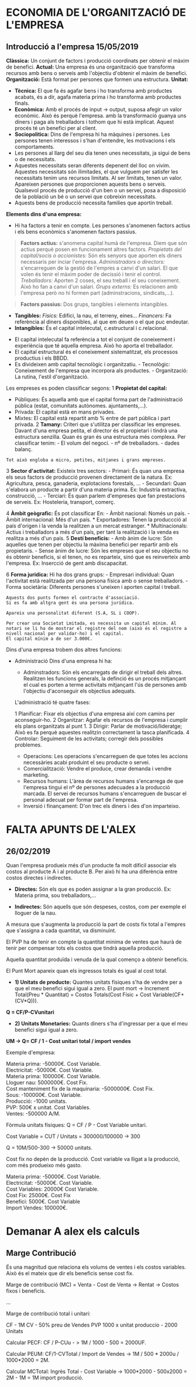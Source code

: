 # ECONOMIA DE L'ORGANITZACIÓ DE L'EMPRESA

## Introducció a l'empresa 15/05/2019

**Clàssica:** Un conjunt de factors i producció coordinats per obtenir el màxim de benefici.
**Actual:** Una empresa és una organització que transforma recursos amb bens o serveis amb l'objectiu d'obtenir el màxim de benefici.
**Organització:** Està format per persones que formen una estructura.
**Unitat:**
* **Tècnica:** El que fa és agafar bens i ho transforma amb productes acabats, és a dir, agafa materia prima i ho transforma amb productes finals.
* **Econòmica:** Amb el procés de input -> output, suposa afegir un valor econòmic. Això és perquè l'empresa. amb la transformació guanya uns diners i paga als treballadors i tothom que hi està implicat. Aquest procés té un benefici per al client.
* **Sociopolitica:** Dins de l'empresa hi ha màquines i persones. Les persones tenen interessos i s'han d'entendre, les motivacions i els comportaments.
* Les persones al llarg del seu dia tenen unes necessitats, ja sigui de bens o de necessitats.
* Aquestes necessitats seran diferents depenent del lloc on vivim. Aquestes necessitats són ilimitades, el que vulguem per satisfer les necessitats tenim uns recursos limitats. Al ser limitats, tenen un valor. Apareixen persones que proporcionen aquests bens o serveis. Qualsevol procés de producció d'un ben o un servei, posa a disposició de la població un bé o un servei que cobreixin necessitats.
* Aquests bens de producció necessita families que aportin treball.

**Elements dins d'una empresa:**
* Hi ha factors a tenir en compte. Les persones s'anomenen factors actius i els bens econòmics s'anomenen factors passius.
> **Factors actius:** s'anomena capital humà de l'empresa. Diem que són actius perquè posen en funcionament altres factors.
*Propietats del capital/socis o accionistes:* Són els senyors que aporten els diners necessaris per inciar l'empresa.
*Administradors o directors:* s'encarreguen de la gestió de l'empres a canvi d'un salari. El que volen és tenir el màxim poder de decissió i tenir el control.
*Treballadors:* Aporten 2 coses, el seu treball i el seu coneixement. Això ho fan a canvi d'un salari.
*Grups externs:* Es relacionen amb l'empresa però no hi formen part (adminstracions, sindicats,...).

> **Factors passius:** Dos grups, tangibles i elements intangibles.
  * **Tangibles:**
   *Físics:* Edifici, la nau, el terreny, eines...
   *Financers:* Fa referència al diners disponibles, al que em deuen o el que puc endeutar.
  * **Intangibles:**
   És el capital intelecutal, c.estructural i c.relacional.
   - El capital intelecutal fa referència a tot el conjunt de coneixement i experiència que té aquella empresa. Això ho aporta el treballador.
   - El capital estructural és el coneixement sistematitzat, els processos productius i els BBDD.
   - Es divideixen amb capital tecnològic i organitzatiu.
    - Tecnològic: Coneixement de l'empresa que incorpora als productes.
    - Organització: La rutina, l'estil d'organització.

Les empreses es poden classificar segons:
 1 **Propietat del capital:**
   - Públiques: És aquella amb que el capital forma part de l'administració pública (estat, comunitats autònomes. ajuntaments,...).
   - Privada: El capital està en mans privades.
   - Mixtes: El capital està repartit amb % entre de part pública i part privada.
 2 **Tamany:**
   Criteri que s'utilitza per classificar les empreses. Davant d'una empresa petita, el director és el propietari i tindrà una estructura senzilla. Quan és gran és una estructura més complexa.
   Per classificar tenim:
    - El volum del negoci.
    - nº de treballadors.
    - dades balanç.

    Tot això engloba a micro, petites, mitjanes i grans empreses.

  3 **Sector d'activitat:**
    Existeix tres sectors:
    - Primari: És quan una empresa els seus factors de producció provenen directament de la natura. Ex: Agricultura, pesca, ganaderia, explotacions forestals, ...
    - Secundari: Quan s'elabora un producte a partir d'una materia prima. Ex: Industria extractiva, construcció, ...
    - Terciari: És quan parlem d'empreses que fan prestacions de serveis. Ex: Hosteleria, transport, comerç.

  4 **Àmbit geògrafic:**
    És pot classificar En:
    - Àmbit nacional: Només un país.
    - Àmbit internacional: Més d'un país.
      * Exportadores: Tenen la produccció al país d'origen i la venda la realitzen a un mercat estranger.
      * Multinacionals: Actius i treballadors a més d'un país, per tant la realització i la venda es realitza a més d'un país.
  5 **Destí beneficis:**
    - Amb ànim de lucre: Són aquelles que tenen per objectiu la màxima benefici per repartir amb els propietaris.
    - Sense ànim de lucre: Són les empreses que el seu objectiu no és obtenir beneficis, si el tenen, no es reparteix, sinó que es reinverteix amb l'empresa. Ex: Insercció de gent amb discapacitat.

  6 **Forma juridica:**
    Hi ha dos grans grups:
    - Empresari individual: Quan l'activitat està realitzada per una persona física amb o sense treballadors.
    - Forma societària: Diferents persones s'uneixen i aporten capital i treball.

    Aquests dos punts formen el contracte d'associació.
    Si es fa amb altgra gent és una persona jurídica.

    Apareix una personalitat diferent (S.A, SL i COOP).

    Per crear una Societat Lmitada, es necessita un capital mínim. Al notari se li ha de mostrar el registre del nom (això és el registre a nivell nacional per validar-ho) i el capital.
    El capital mínim a de ser 3.000€.

  Dins d'una empresa trobem dos altres funcions:
  - Administració Dins d'una empresa hi ha:
    - Adminstradors: Són els encarregats de dirigir el treball dels altres. Realitzen les funcions generals, la definció és un procés mitjançant el cual es porten a terme activitats mitjançant l'ús de persones amb l'objectiu d'aconseguir els objectius adequats.

    L'administració té quatre fases:

      1 Planificar: Fixar els objectius d'una empresa així com camins per aconseguir-ho.
      2 Organitzar: Agafar els recursos de l'empresa i cumplir els plans organitzats al punt 1.
      3 Dirigir: Parlar de motivació/lideratge; Això es fa perquè aquestes realitzin correctament la tasca planificada.
      4 Controlar: Seguiment de les activitats; corregir dels possibles problemes.

    - Operacions: Les operacions s'encarreguen de que totes les accions necessàries acabi produint el seu producte o servei.
    - Comercialització: Vendre el produce, crear demanda i vendre marketing.
    - Recursos humans: L'àrea de recursos humans s'encarrega de que l'empresa tingui el nº de persones adecuades a la producció marcada. El servei de recursos humans s'encarreguen de buscar el personal adecuat per formar part de l'empresa.
    - Inversió i finançament: D'on trec els diners i des d'on imparteixo.

# FALTA APUNTS DE L'ALEX

## 26/02/2019

Quan l'empresa produeix més d'un producte fa molt dificil associar els costos al producte A i al producte B. Per això hi ha una diferència entre costos directes i indirectes.

* **Directes:** Són els que es poden assignar a la gran producció. Ex: Materia prima, sou treballadors,...

* **Indirectes:** Són aquells que són despeses, costos, com per exemple el lloguer de la nau.

A mesura que s'augmenta la producció la part de costs fix total a l'empres que s'assigna a cada quantitat, va disminuint.

El PVP ha de tenir en compte la quantitat minima de ventes que haurà de tenir per compensar tots els costos que tindrà aquella producció.

Aquella quantitat produïda i venuda de la qual començo a obtenir beneficis.

El Punt Mort apareix quan els ingressos totals és igual al cost total.

* **1) Unitats de producte:** Quantes unitats físiques s'ha de vendre per a que el meu benefici sigui igual a zero.
El punt mort -> Increment Total(Preu * Quantitat) = Costos Totals(Cost Físic + Cost Variable(CF+(CV*Q))).

**Q =  CF/P-CVunitari**

* **2) Unitats Monetaries:** Quants diners s'ha d'ingressar per a que el meu benefici sigui igual a zero.

**UM -> Q= CF / 1 - Cost unitari total / import vendes**

Exemple d'empresa:

Materia prima: -50000€. Cost Variable.<br>
Electricitat: -50000€. Cost Variable.<br>
Materia prima: 100000€. Cost Variable.<br>
Lloguer nau: 5000000€. Cost Fix.<br>
Cost manteniment fix de la maquinaria: -5000000€. Cost Fix. <br>
Sous: -100000€. Cost Variable. <br>
Producció: -1000 unitats. <br>
PVP: 500€ x unitat. Cost Variables. <br>
Ventes: -500000 A/M.<br>

Fòrmula unitats físiques: Q = CF / P - Cost Variable unitari.

Cost Variable = CUT / Unitats = 300000/100000 -> 300

Q = 10M/500-300 -> 50000 unitats.

Cost fix no depèn de la producció.
Cost variable va lligat a la producció, com més produeixo més gasto.

Materia prima: -50000€. Cost Variable.<br>
Electricitat: -50000€. Cost Variable.<br>
Cost Variables: 20000€ Cost Variable. <br>
Cost Fix: 25000€. Cost Fix <br>
Benefici: 5000€. Cost Variable <br>
Import Vendes: 100000€.

# Demanar A alex els calculs

## Marge Contribució

És una magnitud que relaciona els volums de ventes i els costos variables. Això és el mateix que dir els beneficis sense cost fix.

Marge de contribució (MC) = Venta - Cost de Venta -> Rentat -> Costos fixos i beneficis.

...

Marge de contribució total i unitari:


CF - 1M
CV - 50% preu de Vendes
PVP 1000 x unitat
produccio - 2000 Unitats


Calcular  PECF: CF / P-CUu - > 1M / 1000 - 500 = 2000UF.

Calcular PEUM: CF/1-CVTotal / Import de Vendes -> 1M / 500 * 2000u / 1000*2000 = 2M.

Calcular MCTotal: Ingrès Total - Cost Variable -> 1000*2000 - 500x2000 = 2M - 1M = 1M import producció.
